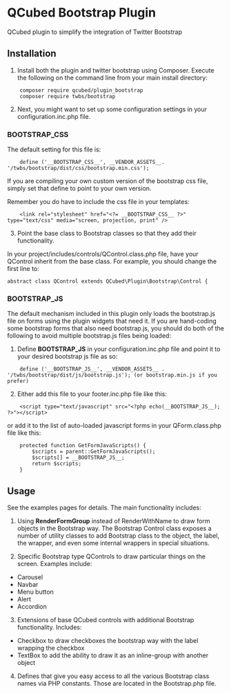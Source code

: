 # QCubed Bootstrap Plugin
QCubed plugin to simplify the integration of Twitter Bootstrap

## Installation
1) Install both the plugin and twitter bootstrap using Composer. Execute the following on the command line from your main
install directory:
```
	composer require qcubed/plugin_bootstrap
	composer require twbs/bootstrap
```    
2) Next, you might want to set up some configuration settings in your configuration.inc.php file.

### __BOOTSTRAP_CSS__
The default setting for this file is:
```
	define ('__BOOTSTRAP_CSS__', __VENDOR_ASSETS__. '/twbs/bootstrap/dist/css/bootstrap.min.css');
```
If you are compiling your own custom version of the bootstrap css file, simply set that define to point to your own version.

Remember you do have to include the css file in your templates:
```
	<link rel="stylesheet" href="<?= __BOOTSTRAP_CSS__ ?>" type="text/css" media="screen, projection, print" />
```


3) Point the base class to Bootstrap classes so that they add their functionality.

In your project/includes/controls/QControl.class.php file, have your QControl inherit from the base class. For example,
you should change the first line to:

```
abstract class QControl extends QCubed\Plugin\Bootstrap\Control {
```

### __BOOTSTRAP_JS__
The default mechanism included in this plugin only loads the bootstrap.js file on forms using the plugin widgets that
need it. If you are hand-coding some bootstrap forms that also need bootstrap.js, you should do both of the following to avoid
multiple bootstrap.js files being loaded:

1) Define __BOOTSTRAP_JS__ in your configuration.inc.php file and point it to your desired bootstrap js file as so:
```
	define ('__BOOTSTRAP_JS__', __VENDOR_ASSETS__ . '/twbs/bootstrap/dist/js/bootstrap.js'); (or bootstrap.min.js if you prefer)
```
2) Either add this file to your footer.inc.php file like this:
```
	<script type="text/javascript" src="<?php echo(__BOOTSTRAP_JS__); ?>"></script>
```
or add it to the list of auto-loaded javascript forms in your QForm.class.php file like this:
```
	protected function GetFormJavaScripts() {
		$scripts = parent::GetFormJavaScripts();
		$scripts[] = __BOOTSTRAP_JS__;
		return $scripts;
	}

```

## Usage

See the examples pages for details. The main functionality includes:

1. Using **RenderFormGroup** instead of RenderWithName to draw form objects in the Bootstrap way. The Bootstrap Control
class exposes a number of utility classes to add Bootstrap class to the object, the label, the wrapper, and even
some internal wrappers in special situations.

2. Specific Bootstrap type QControls to draw particular things on the screen. Examples include:
 * Carousel
 * Navbar
 * Menu button
 * Alert
 * Accordion

3. Extensions of base QCubed controls with additional Bootstrap functionality. Includes:
 * Checkbox to draw checkboxes the bootstrap way with the label wrapping the checkbox
 * TextBox to add the ability to draw it as an inline-group with another object

4. Defines that give you easy access to all the various Bootstrap class names via PHP constants. Those are located
in the Bootstrap.php file.
